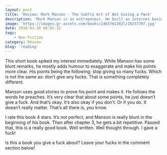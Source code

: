 ```yaml
---
layout: post
title: 'Review: Mark Manson - The Subtle Art of Not Giving a F✺ck'
description: 'Mark Manson is an entrepeneur. He built an internet business after being at an all time low. So what can a guy like him teach you? A lot! <em>The Subtle Art of Not Giving a F*ck</em> talks about the lessons he&#8217;s learnt and how he lives his life. This non-fiction book tells you that in life, there&#8217;s only so many fucks you can give. Be warned, there will be a lot of four letter words in this blogpost.'
image: 'https://images.gr-assets.com/books/1465761302l/28257707.jpg'
date: 2018-01-30 08:01:32
tags:
    - Non-Fiction
category: Review
blog: 'reading'
---
```

This short book spiked my interest immediately. While Manson has some blunt remarks, he mostly adds humour to exaggerate and make his points more clear. His points being the following: stop giving so many fucks. Which is not the same as: don&#8217;t give any fucks. That is something completely different.

Manson uses good stories to prove his point and makes it. He follows the words he preaches. It&#8217;s very clear that about some points, he just doesn&#8217;t give a fuck. And that&#8217;s okay. It&#8217;s also okay if you don&#8217;t. Or if you do. It doesn&#8217;t really matter. That&#8217;s all there is, you know.

I rate this book 4 stars. It&#8217;s not perfect, and Manson is really blunt in the beginning of his book. Then after chapter 3, he gets a bit repetitive. Passed that, this is a really good book. Well written. Well thought through. I gave a fuck!

Is this a book you give a fuck about? Leave your fucks in the comment section below!